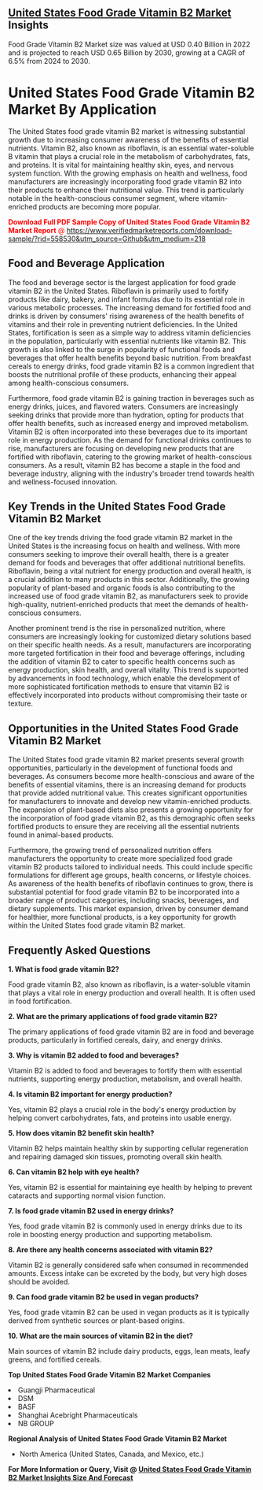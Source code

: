 <h2><a href="https://www.verifiedmarketreports.com/download-sample/?rid=558530&amp;utm_source=Github&amp;utm_medium=218" target="_blank">United States Food Grade Vitamin B2 Market</a> Insights</h2><p>Food Grade Vitamin B2 Market size was valued at USD 0.40 Billion in 2022 and is projected to reach USD 0.65 Billion by 2030, growing at a CAGR of 6.5% from 2024 to 2030.</p><p> <h1>United States Food Grade Vitamin B2 Market By Application</h1> <p>The United States food grade vitamin B2 market is witnessing substantial growth due to increasing consumer awareness of the benefits of essential nutrients. Vitamin B2, also known as riboflavin, is an essential water-soluble B vitamin that plays a crucial role in the metabolism of carbohydrates, fats, and proteins. It is vital for maintaining healthy skin, eyes, and nervous system function. With the growing emphasis on health and wellness, food manufacturers are increasingly incorporating food grade vitamin B2 into their products to enhance their nutritional value. This trend is particularly notable in the health-conscious consumer segment, where vitamin-enriched products are becoming more popular. <p><span class=""><span style="color: #ff0000;"><strong>Download Full PDF Sample Copy of United States Food Grade Vitamin B2 Market Report</strong> @ </span><a href="https://www.verifiedmarketreports.com/download-sample/?rid=558530&amp;utm_source=Github&amp;utm_medium=218" target="_blank">https://www.verifiedmarketreports.com/download-sample/?rid=558530&amp;utm_source=Github&amp;utm_medium=218</a></span></p></p> <h2>Food and Beverage Application</h2> <p>The food and beverage sector is the largest application for food grade vitamin B2 in the United States. Riboflavin is primarily used to fortify products like dairy, bakery, and infant formulas due to its essential role in various metabolic processes. The increasing demand for fortified food and drinks is driven by consumers' rising awareness of the health benefits of vitamins and their role in preventing nutrient deficiencies. In the United States, fortification is seen as a simple way to address vitamin deficiencies in the population, particularly with essential nutrients like vitamin B2. This growth is also linked to the surge in popularity of functional foods and beverages that offer health benefits beyond basic nutrition. From breakfast cereals to energy drinks, food grade vitamin B2 is a common ingredient that boosts the nutritional profile of these products, enhancing their appeal among health-conscious consumers.</p> <p>Furthermore, food grade vitamin B2 is gaining traction in beverages such as energy drinks, juices, and flavored waters. Consumers are increasingly seeking drinks that provide more than hydration, opting for products that offer health benefits, such as increased energy and improved metabolism. Vitamin B2 is often incorporated into these beverages due to its important role in energy production. As the demand for functional drinks continues to rise, manufacturers are focusing on developing new products that are fortified with riboflavin, catering to the growing market of health-conscious consumers. As a result, vitamin B2 has become a staple in the food and beverage industry, aligning with the industry's broader trend towards health and wellness-focused innovation.</p> <h2>Key Trends in the United States Food Grade Vitamin B2 Market</h2> <p>One of the key trends driving the food grade vitamin B2 market in the United States is the increasing focus on health and wellness. With more consumers seeking to improve their overall health, there is a greater demand for foods and beverages that offer additional nutritional benefits. Riboflavin, being a vital nutrient for energy production and overall health, is a crucial addition to many products in this sector. Additionally, the growing popularity of plant-based and organic foods is also contributing to the increased use of food grade vitamin B2, as manufacturers seek to provide high-quality, nutrient-enriched products that meet the demands of health-conscious consumers.</p> <p>Another prominent trend is the rise in personalized nutrition, where consumers are increasingly looking for customized dietary solutions based on their specific health needs. As a result, manufacturers are incorporating more targeted fortification in their food and beverage offerings, including the addition of vitamin B2 to cater to specific health concerns such as energy production, skin health, and overall vitality. This trend is supported by advancements in food technology, which enable the development of more sophisticated fortification methods to ensure that vitamin B2 is effectively incorporated into products without compromising their taste or texture.</p> <h2>Opportunities in the United States Food Grade Vitamin B2 Market</h2> <p>The United States food grade vitamin B2 market presents several growth opportunities, particularly in the development of functional foods and beverages. As consumers become more health-conscious and aware of the benefits of essential vitamins, there is an increasing demand for products that provide added nutritional value. This creates significant opportunities for manufacturers to innovate and develop new vitamin-enriched products. The expansion of plant-based diets also presents a growing opportunity for the incorporation of food grade vitamin B2, as this demographic often seeks fortified products to ensure they are receiving all the essential nutrients found in animal-based products.</p> <p>Furthermore, the growing trend of personalized nutrition offers manufacturers the opportunity to create more specialized food grade vitamin B2 products tailored to individual needs. This could include specific formulations for different age groups, health concerns, or lifestyle choices. As awareness of the health benefits of riboflavin continues to grow, there is substantial potential for food grade vitamin B2 to be incorporated into a broader range of product categories, including snacks, beverages, and dietary supplements. This market expansion, driven by consumer demand for healthier, more functional products, is a key opportunity for growth within the United States food grade vitamin B2 market.</p> <h2>Frequently Asked Questions</h2> <p><b>1. What is food grade vitamin B2?</b></p> <p>Food grade vitamin B2, also known as riboflavin, is a water-soluble vitamin that plays a vital role in energy production and overall health. It is often used in food fortification.</p> <p><b>2. What are the primary applications of food grade vitamin B2?</b></p> <p>The primary applications of food grade vitamin B2 are in food and beverage products, particularly in fortified cereals, dairy, and energy drinks.</p> <p><b>3. Why is vitamin B2 added to food and beverages?</b></p> <p>Vitamin B2 is added to food and beverages to fortify them with essential nutrients, supporting energy production, metabolism, and overall health.</p> <p><b>4. Is vitamin B2 important for energy production?</b></p> <p>Yes, vitamin B2 plays a crucial role in the body's energy production by helping convert carbohydrates, fats, and proteins into usable energy.</p> <p><b>5. How does vitamin B2 benefit skin health?</b></p> <p>Vitamin B2 helps maintain healthy skin by supporting cellular regeneration and repairing damaged skin tissues, promoting overall skin health.</p> <p><b>6. Can vitamin B2 help with eye health?</b></p> <p>Yes, vitamin B2 is essential for maintaining eye health by helping to prevent cataracts and supporting normal vision function.</p> <p><b>7. Is food grade vitamin B2 used in energy drinks?</b></p> <p>Yes, food grade vitamin B2 is commonly used in energy drinks due to its role in boosting energy production and supporting metabolism.</p> <p><b>8. Are there any health concerns associated with vitamin B2?</b></p> <p>Vitamin B2 is generally considered safe when consumed in recommended amounts. Excess intake can be excreted by the body, but very high doses should be avoided.</p> <p><b>9. Can food grade vitamin B2 be used in vegan products?</b></p> <p>Yes, food grade vitamin B2 can be used in vegan products as it is typically derived from synthetic sources or plant-based origins.</p> <p><b>10. What are the main sources of vitamin B2 in the diet?</b></p> <p>Main sources of vitamin B2 include dairy products, eggs, lean meats, leafy greens, and fortified cereals.</p> </p><p><strong>Top United States Food Grade Vitamin B2 Market Companies</strong></p><div data-test-id=""><p><li>Guangji Pharmaceutical</li><li> DSM</li><li> BASF</li><li> Shanghai Acebright Pharmaceuticals</li><li> NB GROUP</li></p><div><strong>Regional Analysis of&nbsp;United States Food Grade Vitamin B2 Market</strong></div><ul><li dir="ltr"><p dir="ltr">North America&nbsp;(United States, Canada, and Mexico, etc.)</p></li></ul><p><strong>For More Information or Query, Visit @&nbsp;</strong><strong><a href="https://www.verifiedmarketreports.com/product/food-grade-vitamin-b2-market/?utm_source=Github&amp;utm_medium=218" target="_blank">United States Food Grade Vitamin B2 Market Insights Size And Forecast</a></strong></p></div>
